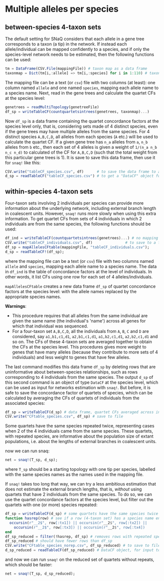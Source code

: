 # Multiple alleles per species

## between-species 4-taxon sets

The default setting for SNaQ considers that each allele in a gene tree corresponds
to a taxon (a tip) in the network. If instead each allele/individual can be mapped confidently
to a species, and if only the species-level network needs to be estimated,
then the following functions can be used:

```julia
tm = DataFrame(CSV.File(mappingFile)) # taxon map as a data frame
taxonmap = Dict(tm[i,:allele] => tm[i,:species] for i in 1:110) # taxon map as a dictionary
```

The mapping file can be a text (or `csv`) file with two columns (at least):
one column named `allele` and one named `species`,
mapping each allele name to a species name. Next, read in the gene trees
and calculate the quartet CFs at the species level:


```julia
genetrees = readMultiTopology(genetreeFile)
df_sp = writeTableCF(countquartetsintrees(genetrees, taxonmap)...)
```

Now `df_sp` is a data frame containing the quartet concordance factors
at the species level only, that is, considering sets made of 4 distinct species,
even if the gene trees may have multiple alleles from the same species.
For 4 distinct species `A,B,C,D`, all alleles from each species (`A` etc.)
will be used to calculate the quartet CF. If a given gene tree has
`n_a` alleles from `a`, `n_b` alleles from `b` etc., then
each set of 4 alleles is given a weight of `1/(n_a n_b n_c n_d)`
to calculated of the CF for `A,B,C,D` (such that the total weight from
this particular gene trees is 1).
It is save to save this data frame, then use it for `snaq!` like this:

```julia
CSV.write("tableCF_species.csv", df)      # to save the data frame to a file
d_sp = readTableCF("tableCF_species.csv") # to get a "DataCF" object for use in snaq!.
```

## within-species 4-taxon sets

Four-taxon sets involving 2 individuals per species can provide more
information about the underlying network, including external branch
length in coalescent units. However, `snaq!` runs more slowly when
using this extra information. To get quartet CFs from sets of 4 individuals
in which 2 individuals are from the same species, the following functions
should be used:

```julia
df_ind = writeTableCF(countquartetsintrees(genetrees)...) # no mapping here: so quartet CFs across individuals
CSV.write("tableCF_individuals.csv", df)               # to save to a file
df_sp = mapAllelesCFtable(mappingFile, "tableCF_individuals.csv");
d_sp = readTableCF!(df_sp);
```
where the mapping file can be a text (or `csv`) file with two columns
named `allele` and `species`, mapping each allele name to a species name.
The data in `df_ind` is the table of concordance factors at the level of individuals.
In other words, it list CFs using one row for each set of 4 alleles/individuals.

`mapAllelesCFtable` creates a new data frame `df_sp` of quartet concordance factors at the
species level: with the allele names replaced by the appropriate species names.

**Warnings**:
- This procedure requires that all alleles from the same
  individual are given the same name (the individual's 'name') across
  all genes for which that individual was sequenced.
- For a four-taxon set `A,B,C,D`, all the individuals from `A`, `B`, `C` and `D`
  are considered, say `a1,b1,c1,d1`, `a2,b1,c1,d1`, `a1,b2,c1,d1`, `a2,b2,c1,d1`
  and so on. The CFs of these 4-taxon sets are averaged together to obtain the
  CFs at the species level. This procedures gives more weight to genes that have
  many alleles (because they contribute to more sets of 4 individuals) and less
  weight to genes that have few alleles.

The last command modifies this data frame `df_sp` by deleting rows that are uninformative
about between-species relationships, such as rows corresponding to 4 individuals from the
same species. The output `d_sp` of this second command is an object of type `DataCF` at the
species level, which can be used as input for networks estimation with `snaq!`.
But before, it is safe to save the concordance factor of quartets of species,
which can be calculated by averaging the CFs of quartets of individuals
from the associated species:

```julia
df_sp = writeTableCF(d_sp) # data frame, quartet CFs averaged across individuals of same species
CSV.write("CFtable_species.csv", df_sp) # save to file
```

Some quartets have the same species repeated twice,
representing cases when 2 of the 4 individuals came from the same species.
These quartets, with repeated species, are informative about the population
size of extant populations, i.e. about the lengths of external branches in
coalescent units.

now we can run snaq:

```julia
net = snaq!(T_sp, d_sp);
```
where `T_sp` should be a starting topology with one tip per species,
labelled with the same species names as the names used in the mapping file.

If `snaq!` takes too long that way, we can try a less ambitious estimation
that does not estimate the external branch lengths, that is,
*without* using quartets that have 2 individuals from the same species.
To do so, we can use the quartet concordance factors at the species level,
but filter out the quartets with one (or more) species repeated:

```julia
df_sp = writeTableCF(d_sp) # some quartets have the same species twice
function hasrep(row) # see if a row (4-taxon set) has a species name ending with "__2": repeated species
  occursin(r"__2$", row[:tx1]) || occursin(r"__2$", row[:tx2]) ||
    occursin(r"__2$", row[:tx3]) || occursin(r"__2$", row[:tx4])
end
df_sp_reduced = filter(!hasrep, df_sp) # removes rows with repeated species
df_sp_reduced # should have fewer rows than df_sp
CSV.write("CFtable_species_norep.csv", df_sp_reduced) # to save to file
d_sp_reduced = readTableCF(df_sp_reduced) # DataCF object, for input to snaq!
```

and now we can run `snaq!` on the reduced set of quartets without repeats,
which should be faster:

```julia
net = snaq!(T_sp, d_sp_reduced);
```
